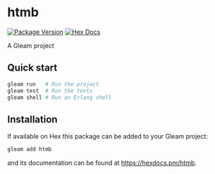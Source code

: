 # htmb

[![Package Version](https://img.shields.io/hexpm/v/htmb)](https://hex.pm/packages/htmb)
[![Hex Docs](https://img.shields.io/badge/hex-docs-ffaff3)](https://hexdocs.pm/htmb/)

A Gleam project

## Quick start

```sh
gleam run   # Run the project
gleam test  # Run the tests
gleam shell # Run an Erlang shell
```

## Installation

If available on Hex this package can be added to your Gleam project:

```sh
gleam add htmb
```

and its documentation can be found at <https://hexdocs.pm/htmb>.
